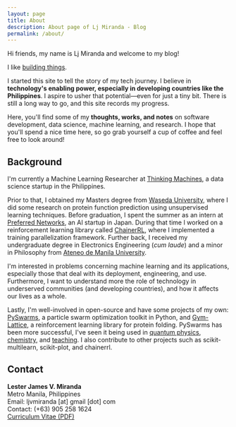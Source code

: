 ```yaml
---
layout: page
title: About
description: About page of Lj Miranda - Blog 
permalink: /about/
---
```


Hi friends, my name is Lj Miranda and welcome to my blog! 

I like [building things](https://github.com/ljvmiranda921).

I started this site to tell the story of my tech journey. I believe in
**technology's enabling power, especially in developing countries like the
Philippines**. I aspire to usher that potential&mdash;even for just a tiny bit.
There is still a long way to go, and this site records my progress. 

Here, you'll find some of my **thoughts, works, and notes** on software
development, data science, machine learning, and research. I hope that
you'll spend a nice time here, so go grab yourself a cup of coffee and feel
free to look around! 

## Background

I'm currently a Machine Learning Researcher at [Thinking
Machines](https://thinkingmachin.es/), a data science startup in the
Philippines.

Prior to that, I obtained my Masters degree from [Waseda
University](https://www.waseda.jp/top/en), where I did some research on protein
function prediction using unsupervised learning techniques. Before graduation,
I spent the summer as an intern at [Preferred
Networks](https://www.preferred-networks.jp/en/), an AI startup in Japan.
During that time I worked on a reinforcement learning library called
[ChainerRL](https://github.com/chainer/chainerrl), where I implemented a
training parallelization framework.  Further back, I received my undergraduate
degree in Electronics Engineering (*cum laude*) and a minor in Philosophy from
[Ateneo de Manila University](www.ateneo.edu). 

I'm interested in problems concerning machine learning and its
applications, especially those that deal with its deployment, engineering, and
use. Furthermore, I want to understand more the role of technology in
underserved communities (and developing countries), and how it affects our
lives as a whole. 

Lastly, I'm well-involved in open-source and have some projects of my own:
[PySwarms](https://github.com/ljvmiranda921/pyswarms), a particle swarm
optimization toolkit in Python, and
[Gym-Lattice](https://github.com/ljvmiranda921/gym-lattice), a reinforcement
learning library for protein folding. PySwarms has been more successful, I've
seen it being used in [quantum physics](https://arxiv.org/abs/1801.07686),
[chemistry](https://pubs.acs.org/doi/abs/10.1021/acscentsci.8b00307), and
[teaching](http://gousios.org/courses/algo-ds/book/string-distance.html#sop-example-using-pyswarms).
I also contribute to other projects such as scikit-multilearn, scikit-plot, and
chainerrl.

## Contact

**Lester James V. Miranda**  
Metro Manila, Philippines  
Email: ljvmiranda [at] gmail [dot] com  
Contact: (+63) 905 258 1624   
[Curriculum Vitae (PDF)](https://www.dropbox.com/s/kmexsi1zxpa4829/LJMiranda_CV-latest.pdf?dl=0)
